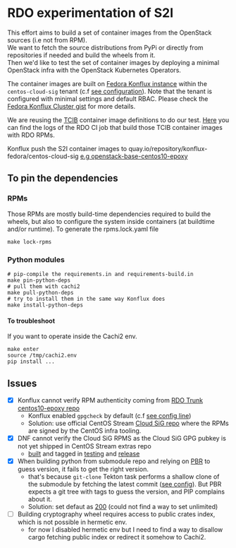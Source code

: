 # RDO experimentation of S2I

This effort aims to build a set of container images from the OpenStack sources (i.e not from RPM).  
We want to fetch the source distributions from PyPi or directly from repositories if needed and build the wheels from it.    
Then we'd like to test the set of container images by deploying a minimal OpenStack infra with the OpenStack 
Kubernetes Operators.  

The container images are built on [Fedora Konflux instance](https://konflux.apps.kfluxfedorap01.toli.p1.openshiftapps.com/application-pipeline) within the `centos-cloud-sig`
tenant (c.f [see configuration](https://gitlab.com/fedora/infrastructure/konflux/tenants-config/-/tree/main/cluster/kfluxfedorap01/centos-cloud-sig?ref_type=heads)). Note that the tenant
is configured with minimal settings and default RBAC. Please check the [Fedora Konflux Cluster gist](https://gist.github.com/ralphbean/a3644111a549e8cedb0b207f90d42dc9#file-readme-md) for more details.

We are reusing the [TCIB](https://github.com/openstack-k8s-operators/tcib) container image definitions to do our test. [Here](https://softwarefactory-project.io/zuul/t/rdoproject.org/builds?job_name=validate-buildsys-tags-epoxy-testing-tcib-container-build-scenario000-centos9&project=rdoinfo) you can find the logs of the RDO CI job that build those TCIB container images with RDO RPMs.  

Konflux push the S2I container images to quay.io/repository/konflux-fedora/centos-cloud-sig [e.g openstack-base-centos10-epoxy](https://quay.io/repository/konflux-fedora/centos-cloud-sig/openstack-base-centos10-epoxy?tab=tags)

## To pin the dependencies
### RPMs
Those RPMs are mostly build-time dependencies required to build the wheels, but also to configure the system inside containers (at buildtime and/or runtime).
To generate the rpms.lock.yaml file
```
make lock-rpms
```
### Python modules
```
# pip-compile the requirements.in and requirements-build.in 
make pin-python-deps
# pull them with cachi2
make pull-python-deps
# try to install them in the same way Konflux does
make install-python-deps
```
#### To troubleshoot
If you want to operate inside the Cachi2 env.
```
make enter
source /tmp/cachi2.env
pip install ...
```

## Issues
- [x] Konflux cannot verify RPM authenticity coming from [RDO Trunk centos10-epoxy repo](https://trunk.rdoproject.org/centos10-master/deps/latest/)
    - Konflux enabled `gpgcheck` by default (c.f [see config line](https://github.com/containerbuildsystem/cachi2/blob/7f09150bc4587ffa58cced9c76ea8de1cfec023e/cachi2/core/package_managers/rpm/main.py#L451))
    - Solution: use official CentOS Stream [Cloud SiG repo](https://buildlogs.centos.org/centos/10-stream/cloud/x86_64/openstack-epoxy/) where the RPMs are signed by the CentOS infra tooling.
- [x] DNF cannot verify the Cloud SiG RPMS as the Cloud SiG GPG pubkey is not yet shipped in CentOS Stream extras repo
    - [built](https://cbs.centos.org/koji/taskinfo?taskID=4341441) and tagged in [testing](https://cbs.centos.org/koji/taskinfo?taskID=4350817) and [release](https://cbs.centos.org/koji/taskinfo?taskID=4350818)
- [x] When building python from submodule repo and relying on [PBR](https://github.com/openstack/pbr) to guess version, it fails to get the right version.
    - that's because `git-clone` Tekton task performs a shallow clone of the submodule by fetching the latest commit ([see config](https://github.com/konflux-ci/build-definitions/blob/609f834ed3673445765d04e52844c1417e6ae065/task/git-clone/0.1/git-clone.yaml#L32)). But PBR expects a git tree with tags to guess the version, and PIP complains about it.
    - Solution: set defaut as [200](https://github.com/jcapiitao/rdo-konflux-s2i/blob/1cdf7b2728b591fc2e11562c3a1e7069a205b21c/.tekton/openstack-base-pull-request.yaml#L29) (could not find a way to set unlimited)
- [ ] Building cryptography wheel requires access to public crates index, which is not possible in hermetic env.
    - for now I disabled hermetic env but I need to find a way to disallow cargo fetching public index or redirect it somehow to Cachi2.
